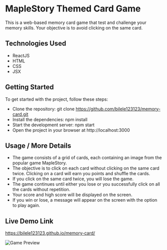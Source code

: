 # MapleStory Themed Card Game
This is a web-based memory card game that test and challenge your memory skills. Your objective is to avoid clicking on the same card.

## Technologies Used
- ReactJS
- HTML
- CSS
- JSX

## Getting Started
To get started with the project, follow these steps:
- Clone the repository: git clone https://github.com/bilele123123/memory-card.git
- Install the dependencies: npm install
- Start the development server: npm start
- Open the project in your browser at http://localhost:3000

## Usage / More Details
- The game consists of a grid of cards, each containing an image from the popular game MapleStory.
- The objective is to click on each card without clicking on the same card twice.
Clicking on a card will earn you points and shuffle the cards.
- If you click on the same card twice, you will lose the game.
- The game continues until either you lose or you successfully click on all the cards without repetition.
- Your score and high score will be displayed on the screen.
- If you win or lose, a message will appear on the screen with the option to play again.

## Live Demo Link
https://bilele123123.github.io/memory-card/

![Game Preview](/src/assets/game-preview.gif)